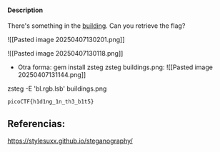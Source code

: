 #### Description

There's something in the [building](https://jupiter.challenges.picoctf.org/static/011955b303f293d60c8116e6a4c5c84f/buildings.png). Can you retrieve the flag?

![[Pasted image 20250407130201.png]]


![[Pasted image 20250407130118.png]]

* Otra forma:
gem install zsteg
zsteg buildings.png:
![[Pasted image 20250407131144.png]]

zsteg -E 'bl.rgb.lsb' buildings.png

```
picoCTF{h1d1ng_1n_th3_b1t5}
```

## Referencias:
https://stylesuxx.github.io/steganography/
